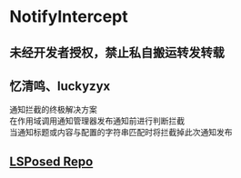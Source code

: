 # NotifyIntercept
## 未经开发者授权，禁止私自搬运转发转载  
## 忆清鸣、luckyzyx  
通知拦截的终极解决方案  
在作用域调用通知管理器发布通知前进行判断拦截  
当通知标题或内容与配置的字符串匹配时将拦截掉此次通知发布  

## [LSPosed Repo](https://github.com/Xposed-Modules-Repo/com.luckyzyx.notifyintercept)
